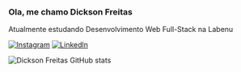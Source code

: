 ### Ola, me chamo Dickson Freitas
 Atualmente estudando Desenvolvimento Web Full-Stack na Labenu
 
 
 [![Instagram](https://img.shields.io/badge/Instagram-E4405F?style=for-the-badge&logo=instagram&logoColor=white)](https://www.instagram.com/dicksinho)
 [![Linkedln](https://img.shields.io/badge/LinkedIn-0077B5?style=for-the-badge&logo=linkedin&logoColor=white)](https://www.linkedin.com/in/dickson-sampaio-286205230/)
 
 
 ![Dickson Freitas GitHub stats](https://github-readme-stats.vercel.app/api?username=dickfreitas&show_icons=true&theme=highcontrast)
<!--
**dickfreitas/dickfreitas** is a ✨ _special_ ✨ repository because its `README.md` (this file) appears on your GitHub profile.

Here are some ideas to get you started:

- 🔭 I’m currently working on ...
- 🌱 I’m currently learning ...
- 👯 I’m looking to collaborate on ...
- 🤔 I’m looking for help with ...
- 💬 Ask me about ...
- 📫 How to reach me: ...
- 😄 Pronouns: ...
- ⚡ Fun fact: ...
-->
